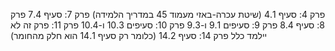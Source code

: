 פרק 4: סעיף 4.1 (שיטת עכרה-באזי מעמוד 45 במדריך הלמידה)
פרק 7: סעיף 7.4
פרק 8: סעיף 8.4
פרק 9: סעיפים 9.1 ו-9.3
פרק 10: סעיפים 10.3 ו-10.4
פרק 11: פרק זה לא יילמד כלל
פרק 14: סעיף 14.2 (כלומר רק סעיף 14.1 הוא חלק מהחומר)